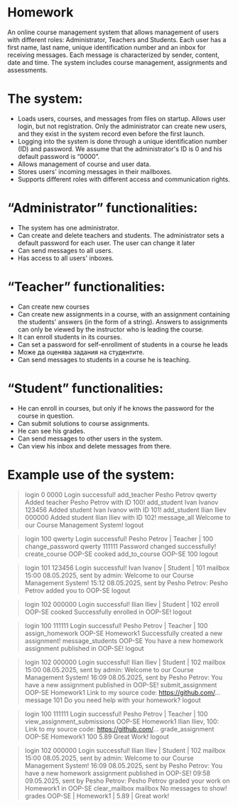 # Homework

An online course management system that allows management of users with different roles: Administrator, Teachers and Students. Each user has a first name, last name, unique identification number and an inbox for receiving messages. Each message is characterized by sender, content, date and time. The system includes course management, assignments and assessments.

# The system:

- Loads users, courses, and messages from files on startup. Allows user login, but not registration. Only the administrator can create new users, and they exist in the system record even before the first launch.
- Logging into the system is done through a unique identification number (ID) and password. We assume that the administrator's ID is 0 and his default password is “0000”.
- Allows management of course and user data.
- Stores users' incoming messages in their mailboxes.
- Supports different roles with different access and communication rights.

# “Administrator” functionalities:
- The system has one administrator.
- Can create and delete teachers and students. The administrator sets a default password for each user. The user can change it later
- Can send messages to all users.
- Has access to all users' inboxes.

# “Teacher” functionalities:
- Can create new courses
- Can create new assignments in a course, with an assignment containing the students' answers (in the form of a string). Answers to assignments can only be viewed by the instructor who is leading the course.
- It can enroll students in its courses.
- Can set a password for self-enrollment of students in a course he leads
- Може да оценява задания на студентите.
- Can send messages to students in a course he is teaching.

# “Student” functionalities:
- He can enroll in courses, but only if he knows the password for the course in question.
- Can submit solutions to course assignments.
- He can see his grades.
- Can send messages to other users in the system.
- Can view his inbox and delete messages from there.

# Example use of the system:

> login 0 0000
Login successful!
> add_teacher Pesho Petrov qwerty
Added teacher Pesho Petrov with ID 100!
> add_student Ivan Ivanov 123456
Added student Ivan Ivanov with ID 101!
>  add_student Ilian Iliev 000000
Added student Ilian Iliev with ID 102!
> message_all Welcome to our Course Management System!
> logout

> login 100 qwerty
Login successful!
Pesho Petrov | Teacher | 100
> change_password qwerty 111111
Password changed successfully!
> create_course OOP-SE cooked
> add_to_course OOP-SE 100
> logout

> login 101 123456
Login successful!
Ivan Ivanov | Student | 101
> mailbox
15:00 08.05.2025, sent by admin: Welcome to our Course Management System!
15:12 08.05.2025, sent by Pesho Petrov: Pesho Petrov added you to OOP-SE
> logout

> login 102 000000
Login successful!
Ilian Iliev | Student | 102
> enroll OOP-SE cooked
Successfully enrolled in OOP-SE!
> logout

> login 100 111111
Login successful!
Pesho Petrov | Teacher | 100
> assign_homework OOP-SE Homework1
Successfully created a new assignment!
> message_students OOP-SE You have a new homework assignment published in OOP-SE!
> logout

> login 102 000000
Login successful!
Ilian Iliev | Student | 102
> mailbox
15:00 08.05.2025, sent by admin: Welcome to our Course Management System!
16:09 08.05.2025, sent by Pesho Petrov: You have a new 
assignment published in OOP-SE!
> submit_assignment OOP-SE Homework1 Link to my source code: https://github.com/...
> message 101 Do you need help with your homework?
> logout

> login 100 111111
Login successful!
Pesho Petrov | Teacher | 100
> view_assignment_submissions OOP-SE Homework1
Ilian Iliev, 100: Link to my source code: https://github.com/...
> grade_assignment OOP-SE Homework1 100 5.89 Great Work!
> logout

> login 102 000000
Login successful!
Ilian Iliev | Student | 102
> mailbox
15:00 08.05.2025, sent by admin: Welcome to our Course Management System!
16:09 08.05.2025, sent by Pesho Petrov: You have a new homework assignment published in OOP-SE!
09:58 09.05.2025, sent by Pesho Petrov: Pesho Petrov graded your work on Homework1 in OOP-SE
> clear_mailbox
> mailbox
No messages to show!
> grades
OOP-SE | Homework1 | 5.89 | Great work!
